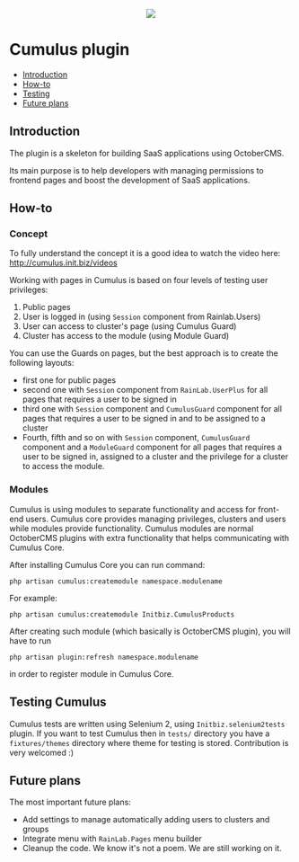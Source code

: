 <p align="center"><img src="http://init.biz/storage/app/media/publiczne/cumulus.png"></p>

# Cumulus plugin
- [Introduction](#introduction)
- [How-to](#howto)
- [Testing](#testing)
- [Future plans](#futureplans)

<a name="introduction"></a>
## Introduction
The plugin is a skeleton for building SaaS applications using OctoberCMS.

Its main purpose is to help developers with managing permissions to frontend pages and boost the development of SaaS applications.

<a name="howto"></a>
## How-to

### Concept

To fully understand the concept it is a good idea to watch the video here: <a href="http://cumulus.init.biz/videos">http://cumulus.init.biz/videos</a>

Working with pages in Cumulus is based on four levels of testing user privileges:

1. Public pages
1. User is logged in (using `Session` component from Rainlab.Users)
1. User can access to cluster's page (using Cumulus Guard)
1. Cluster has access to the module (using Module Guard)

You can use the Guards on pages, but the best approach is to create the following layouts:
* first one for public pages
* second one with `Session` component from `RainLab.UserPlus` for all pages that requires a user to be signed in
* third one with `Session` component and `CumulusGuard` component for all pages that requires a user to be signed in and to be assigned to a cluster
* Fourth, fifth and so on with `Session` component, `CumulusGuard` component and a `ModuleGuard` component for all pages that requires a user to be signed in, assigned to a cluster and the privilege for a cluster to access the module.

### Modules
Cumulus is using modules to separate functionality and access for front-end users. Cumulus core provides managing privileges, clusters and users while modules provide functionality. Cumulus modules are normal OctoberCMS plugins with extra functionality that helps communicating with Cumulus Core.

After installing Cumulus Core you can run command:

```php artisan cumulus:createmodule namespace.modulename```

For example:

```php artisan cumulus:createmodule Initbiz.CumulusProducts```

After creating such module (which basically is OctoberCMS plugin), you will have to run

```php artisan plugin:refresh namespace.modulename```

in order to register module in Cumulus Core.

<a name="testing"></a>
## Testing Cumulus
Cumulus tests are written using Selenium 2, using `Initbiz.selenium2tests` plugin. If you want to test Cumulus then in `tests/` directory you have a `fixtures/themes` directory where theme for testing is stored. Contribution is very welcomed :)

<a name="futureplans"></a>
## Future plans

The most important future plans:
* Add settings to manage automatically adding users to clusters and groups
* Integrate menu with `RainLab.Pages` menu builder
* Cleanup the code. We know it's not a poem. We are still working on it.
